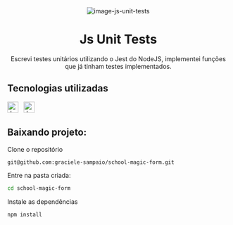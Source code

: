 <div align="center">
  <img alt="image-js-unit-tests" src="https://i.imgur.com/fTE1S3N.png"/>
</div>
<h1 align="center">Js Unit Tests</h1>

<p align="center">
Escrevi testes unitários utilizando o Jest do NodeJS, implementei funções que já tinham testes implementados.
</p>


## Tecnologias utilizadas

[<img src="https://img.shields.io/badge/JavaScript-323330?style=for-the-badge&logo=javascript&logoColor=F7DF1E" alt="JavaScript" title="JavaScript" height="25" />](https://developer.mozilla.org/pt-BR/docs/Web/JavaScript)
&nbsp;
[<img src="https://img.shields.io/badge/Jest-C21325?style=for-the-badge&logo=jest&logoColor=white" alt="Jest" title="Jest" height="25" />](https://jestjs.io/docs/getting-started)
&nbsp;
## Baixando projeto:

Clone o repositório 
```bash
git@github.com:graciele-sampaio/school-magic-form.git
```

Entre na pasta criada:
```bash
cd school-magic-form
```

Instale as dependências
```bash
npm install
```

